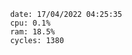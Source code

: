 

                date: 17/04/2022 04:25:35
                cpu: 0.1%
                ram: 18.5%
                cycles: 1380

                         